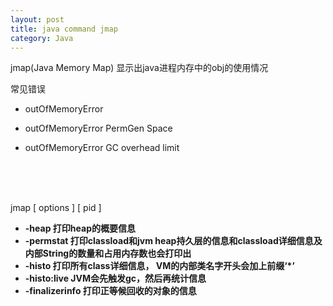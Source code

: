 ```yaml
---
layout: post
title: java command jmap
category: Java
---
```

jmap(Java Memory Map) 显示出java进程内存中的obj的使用情况
<br/>
 
常见错误  
*  outOfMemoryError

*  outOfMemoryError  PermGen Space

*  outOfMemoryError  GC overhead limit

   
<br/> <br/> <br/>

jmap [ options ] [ pid ]

* **-heap    打印heap的概要信息** 
* **-permstat 打印classload和jvm heap持久层的信息和classload详细信息及内部String的数量和占用内存数也会打印出**
* **-histo   打印所有class详细信息， VM的内部类名字开头会加上前缀‘*’**
* **-histo:live JVM会先触发gc，然后再统计信息**
* **-finalizerinfo 打印正等候回收的对象的信息**



